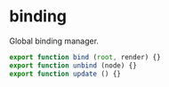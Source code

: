 # binding

Global binding manager.

```js
export function bind (root, render) {}
export function unbind (node) {}
export function update () {}
```
